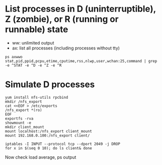 # List processes in D (uninterruptible), Z (zombie), or R (running or runnable) state
* ww: unlimited output
* ax: list all processes (including processes without tty)
```
ps axwwo stat,pid,ppid,pcpu,etime,cputime,rss,nlwp,user,wchan:25,command | grep -e ^STAT -e ^D -e ^Z -e ^R
```

# Simulate D processes
```
yum install nfs-utils rpcbind
mkdir /nfs_export
cat <<EOF > /etc/exports
/nfs_export *(ro)
EOF
exportfs -rva
showmount -e
mkdir client_mount
mount localhost:/nfs_export client_mount
mount 192.168.0.100:/nfs_export client/
```

```
iptables -I INPUT --protocol tcp --dport 2049 -j DROP
for x in $(seq 0 10); do ls client& done
```

Now check load average, ps output
